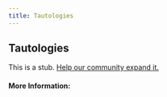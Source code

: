 ```yaml
---
title: Tautologies
---
```


## Tautologies

This is a stub. [Help our community expand it.](https://github.com/freeCodeCamp/guide-articles/tree/master/articles/Logic/Tautologies/index.md)

<!-- The article goes here, in GitHub-flavored Markdown. Feel free to add YouTube videos, images, and CodePen/JSBin embeds  -->

#### More Information:
<!-- Please add any articles you think might be helpful to read before writing the article -->


